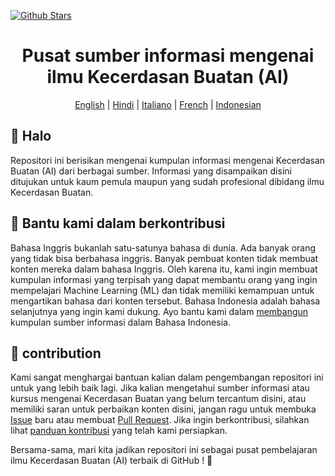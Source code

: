 [![Github Stars](https://img.shields.io/badge/stars-nominate-brightgreen?logo=github)](https://stars.github.com/nominate/)

<h1 align="center">Pusat sumber informasi mengenai ilmu Kecerdasan Buatan (AI)</h1>

<div align="center">
  
[English](README.md) | [Hindi](README.hi.md) | [Italiano](README.it.md) | [French](README.fr.md) | [Indonesian](README.id.md)
  
</div>

## 👋 Halo

Repositori ini berisikan mengenai kumpulan informasi mengenai Kecerdasan Buatan (AI) dari berbagai sumber. Informasi yang disampaikan disini ditujukan untuk kaum pemula maupun yang sudah profesional dibidang ilmu Kecerdasan Buatan. 

## 🚧 Bantu kami dalam berkontribusi

Bahasa Inggris bukanlah satu-satunya bahasa di dunia. Ada banyak orang yang tidak bisa berbahasa inggris. Banyak pembuat konten tidak membuat konten mereka dalam bahasa Inggris. Oleh karena itu, kami ingin membuat kumpulan informasi yang terpisah yang dapat membantu orang yang ingin mempelajari Machine Learning (ML) dan tidak memiliki kemampuan untuk mengartikan bahasa dari konten tersebut. Bahasa Indonesia adalah bahasa selanjutnya yang ingin kami dukung. Ayo bantu kami dalam [membangun](https://github.com/SkalskiP/courses/discussions/34) kumpulan sumber informasi dalam Bahasa Indonesia. 

## 🦸 contribution

Kami sangat menghargai bantuan kalian dalam pengembangan repositori ini untuk yang lebih baik lagi. Jika kalian mengetahui sumber informasi atau kursus mengenai Kecerdasan Buatan yang belum tercantum disini, atau memiliki saran untuk perbaikan konten disini, jangan ragu untuk membuka [Issue](https://github.com/SkalskiP/courses/issues) baru atau membuat [Pull Request](https://github.com/SkalskiP/courses/pulls). Jika ingin berkontribusi, silahkan lihat [panduan kontribusi](https://github.com/SkalskiP/courses/blob/main/CONTRIBUTING.md) yang telah kami persiapkan.

Bersama-sama, mari kita jadikan repositori ini sebagai pusat pembelajaran ilmu Kecerdasan Buatan (AI) terbaik di GitHub ! 🚀

